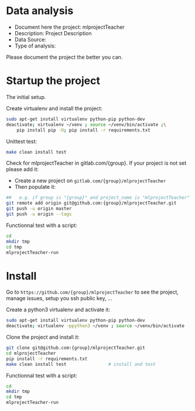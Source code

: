 # Data analysis
- Document here the project: mlprojectTeacher
- Description: Project Description
- Data Source:
- Type of analysis:

Please document the project the better you can.

# Startup the project

The initial setup.

Create virtualenv and install the project:
```bash
sudo apt-get install virtualenv python-pip python-dev
deactivate; virtualenv ~/venv ; source ~/venv/bin/activate ;\
    pip install pip -U; pip install -r requirements.txt
```

Unittest test:
```bash
make clean install test
```

Check for mlprojectTeacher in gitlab.com/{group}.
If your project is not set please add it:

- Create a new project on `gitlab.com/{group}/mlprojectTeacher`
- Then populate it:

```bash
##   e.g. if group is "{group}" and project_name is "mlprojectTeacher"
git remote add origin git@github.com:{group}/mlprojectTeacher.git
git push -u origin master
git push -u origin --tags
```

Functionnal test with a script:

```bash
cd
mkdir tmp
cd tmp
mlprojectTeacher-run
```

# Install

Go to `https://github.com/{group}/mlprojectTeacher` to see the project, manage issues,
setup you ssh public key, ...

Create a python3 virtualenv and activate it:

```bash
sudo apt-get install virtualenv python-pip python-dev
deactivate; virtualenv -ppython3 ~/venv ; source ~/venv/bin/activate
```

Clone the project and install it:

```bash
git clone git@github.com:{group}/mlprojectTeacher.git
cd mlprojectTeacher
pip install -r requirements.txt
make clean install test                # install and test
```
Functionnal test with a script:

```bash
cd
mkdir tmp
cd tmp
mlprojectTeacher-run
```
